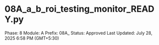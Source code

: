 # 08A_a_b_roi_testing_monitor_READY.py

Phase: 8
Module: A
Prefix: 08A_
Status: Approved
Last Updated: July 28, 2025 6:58 PM (GMT+5:30)